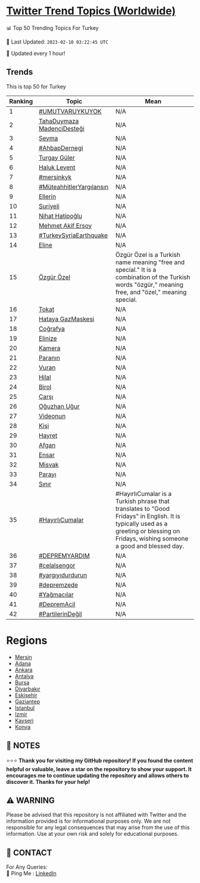 [Twitter Trend Topics (Worldwide)](https://github.com/ErcinDedeoglu/Twitter-Trend-Topics)
==========


📊 Top 50 Trending Topics For Turkey

📆 Last Updated: `2023-02-10 03:22:45 UTC`

🔧 Updated every 1 hour!


## Trends

This is top 50 for Turkey

| Ranking | Topic | Mean |
| ------- | ------------ | ------------ |
| 1 | [#UMUTVARUYKUYOK](http://twitter.com/search?q=%23UMUTVARUYKUYOK) | N/A |
| 2 | [TahaDuymaza MadenciDesteği](http://twitter.com/search?q=TahaDuymaza+MadenciDeste%c4%9fi) | N/A |
| 3 | [Şeyma](http://twitter.com/search?q=%c5%9eeyma) | N/A |
| 4 | [#AhbapDernegi](http://twitter.com/search?q=%23AhbapDernegi) | N/A |
| 5 | [Turgay Güler](http://twitter.com/search?q=Turgay+G%c3%bcler) | N/A |
| 6 | [Haluk Levent](http://twitter.com/search?q=Haluk+Levent) | N/A |
| 7 | [#mersinkyk](http://twitter.com/search?q=%23mersinkyk) | N/A |
| 8 | [#MüteahhitlerYargılansın](http://twitter.com/search?q=%23M%c3%bcteahhitlerYarg%c4%b1lans%c4%b1n) | N/A |
| 9 | [Ellerin](http://twitter.com/search?q=Ellerin) | N/A |
| 10 | [Suriyeli](http://twitter.com/search?q=Suriyeli) | N/A |
| 11 | [Nihat Hatipoğlu](http://twitter.com/search?q=Nihat+Hatipo%c4%9flu) | N/A |
| 12 | [Mehmet Akif Ersoy](http://twitter.com/search?q=Mehmet+Akif+Ersoy) | N/A |
| 13 | [#TurkeySyriaEarthquake](http://twitter.com/search?q=%23TurkeySyriaEarthquake) | N/A |
| 14 | [Eline](http://twitter.com/search?q=Eline) | N/A |
| 15 | [Özgür Özel](http://twitter.com/search?q=%c3%96zg%c3%bcr+%c3%96zel) | Özgür Özel is a Turkish name meaning "free and special." It is a combination of the Turkish words "özgür," meaning free, and "özel," meaning special. |
| 16 | [Tokat](http://twitter.com/search?q=Tokat) | N/A |
| 17 | [Hataya GazMaskesi](http://twitter.com/search?q=Hataya+GazMaskesi) | N/A |
| 18 | [Coğrafya](http://twitter.com/search?q=Co%c4%9frafya) | N/A |
| 19 | [Elinize](http://twitter.com/search?q=Elinize) | N/A |
| 20 | [Kamera](http://twitter.com/search?q=Kamera) | N/A |
| 21 | [Paranın](http://twitter.com/search?q=Paran%c4%b1n) | N/A |
| 22 | [Vuran](http://twitter.com/search?q=Vuran) | N/A |
| 23 | [Hilal](http://twitter.com/search?q=Hilal) | N/A |
| 24 | [Birol](http://twitter.com/search?q=Birol) | N/A |
| 25 | [Çarşı](http://twitter.com/search?q=%c3%87ar%c5%9f%c4%b1) | N/A |
| 26 | [Oğuzhan Uğur](http://twitter.com/search?q=O%c4%9fuzhan+U%c4%9fur) | N/A |
| 27 | [Videonun](http://twitter.com/search?q=Videonun) | N/A |
| 28 | [Kişi](http://twitter.com/search?q=Ki%c5%9fi) | N/A |
| 29 | [Hayret](http://twitter.com/search?q=Hayret) | N/A |
| 30 | [Afgan](http://twitter.com/search?q=Afgan) | N/A |
| 31 | [Ensar](http://twitter.com/search?q=Ensar) | N/A |
| 32 | [Misvak](http://twitter.com/search?q=Misvak) | N/A |
| 33 | [Parayı](http://twitter.com/search?q=Paray%c4%b1) | N/A |
| 34 | [Sınır](http://twitter.com/search?q=S%c4%b1n%c4%b1r) | N/A |
| 35 | [#HayırlıCumalar](http://twitter.com/search?q=%23Hay%c4%b1rl%c4%b1Cumalar) | #HayırlıCumalar is a Turkish phrase that translates to "Good Fridays" in English. It is typically used as a greeting or blessing on Fridays, wishing someone a good and blessed day. |
| 36 | [#DEPREMYARDIM](http://twitter.com/search?q=%23DEPREMYARDIM) | N/A |
| 37 | [#celalsengor](http://twitter.com/search?q=%23celalsengor) | N/A |
| 38 | [#yargıyıdurdurun](http://twitter.com/search?q=%23yarg%c4%b1y%c4%b1durdurun) | N/A |
| 39 | [#depremzede](http://twitter.com/search?q=%23depremzede) | N/A |
| 40 | [#Yağmacılar](http://twitter.com/search?q=%23Ya%c4%9fmac%c4%b1lar) | N/A |
| 41 | [#DepremAcil](http://twitter.com/search?q=%23DepremAcil) | N/A |
| 42 | [#PartilerinDeğil](http://twitter.com/search?q=%23PartilerinDe%c4%9fil) | N/A |



# Regions

* [Mersin](</Turkey/Mersin.md>)
* [Adana](</Turkey/Adana.md>)
* [Ankara](</Turkey/Ankara.md>)
* [Antalya](</Turkey/Antalya.md>)
* [Bursa](</Turkey/Bursa.md>)
* [Diyarbakır](</Turkey/Diyarbakır.md>)
* [Eskişehir](</Turkey/Eskişehir.md>)
* [Gaziantep](</Turkey/Gaziantep.md>)
* [Istanbul](</Turkey/Istanbul.md>)
* [Izmir](</Turkey/Izmir.md>)
* [Kayseri](</Turkey/Kayseri.md>)
* [Konya](</Turkey/Konya.md>)



## 📝 NOTES

⭐⭐⭐ **Thank you for visiting my GitHub repository! If you found the content helpful or valuable, leave a star on the repository to show your support. It encourages me to continue updating the repository and allows others to discover it. Thanks for your help!**


## ⚠️ WARNING

Please be advised that this repository is not affiliated with Twitter and the information provided is for informational purposes only. We are not responsible for any legal consequences that may arise from the use of this information. Use at your own risk and solely for educational purposes.


## 📨 CONTACT

 For Any Queries:  
            🏓 Ping Me : [LinkedIn](https://www.linkedin.com/in/ercindedeoglu/)
